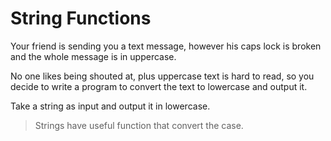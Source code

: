 # String Functions

Your friend is sending you a text message, however his caps lock is broken and the whole message is in uppercase.

No one likes being shouted at, plus uppercase text is hard to read, so you decide to write a program to convert the text to lowercase and output it.

Take a string as input and output it in lowercase.

> Strings have useful function that convert the case.